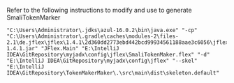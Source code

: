 Refer to the following instructions to modify and use to generate SmaliTokenMarker

```shell
"C:\Users\Administrator\.jdks\azul-16.0.2\bin\java.exe" "-cp" "C:\Users\Administrator\.gradle\caches\modules-2\files-2.1\de.jflex\jflex\1.4.1\2d360dd2773ebd442bcd99934561188aae3c6056\jflex-1.4.1.jar" "JFlex.Main" "E:\IntelliJ IDEA\GitRepository\myjadx\config\jflex\SmaliTokenMaker.flex" "-d" "E:\IntelliJ IDEA\GitRepository\myjadx\config\jflex" "--skel" "E:\IntelliJ IDEA\GitRepository\TokenMakerMaker\.\src\main\dist\skeleton.default"
```
